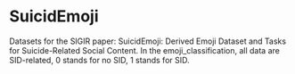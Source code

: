 # SuicidEmoji
Datasets for the SIGIR paper: SuicidEmoji: Derived Emoji Dataset and Tasks for Suicide-Related Social Content.
In the emoji_classification, all data are SID-related, 0 stands for no SID, 1 stands for SID.
